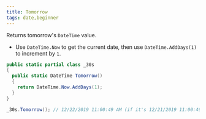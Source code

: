 ```yaml
---
title: Tomorrow
tags: date,beginner
---
```


Returns tomorrow's `DateTime` value.

- Use `DateTime.Now` to get the current date, then use `DateTime.AddDays(1)` to increment by `1`.

```csharp
public static partial class _30s 
{
  public static DateTime Tomorrow() 
  {
    return DateTime.Now.AddDays(1);
  }
}
```

```csharp
_30s.Tomorrow(); // 12/22/2019 11:00:49 AM (if it's 12/21/2019 11:00:49 AM)
```
